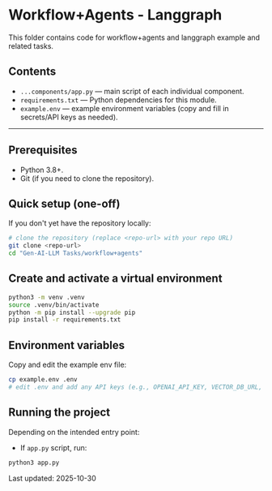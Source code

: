 # Workflow+Agents - Langgraph

This folder contains code for workflow+agents and langgraph example and related tasks.

## Contents
- `...components/app.py` — main script of each individual component.
- `requirements.txt` — Python dependencies for this module.
- `example.env` — example environment variables (copy and fill in secrets/API keys as needed).

---

## Prerequisites
- Python 3.8+.
- Git (if you need to clone the repository).

## Quick setup (one-off)
If you don't yet have the repository locally:

```bash
# clone the repository (replace <repo-url> with your repo URL)
git clone <repo-url>
cd "Gen-AI-LLM Tasks/workflow+agents"
```
## Create and activate a virtual environment

```bash
python3 -m venv .venv
source .venv/bin/activate
python -m pip install --upgrade pip
pip install -r requirements.txt
```

## Environment variables
Copy and edit the example env file:

```bash
cp example.env .env
# edit .env and add any API keys (e.g., OPENAI_API_KEY, VECTOR_DB_URL, etc.)
```

## Running the project
Depending on the intended entry point:

- If `app.py` script, run:

```bash
python3 app.py 
```

Last updated: 2025-10-30
